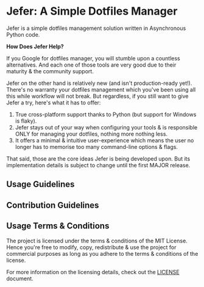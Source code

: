 # Jefer: A Simple Dotfiles Manager

Jefer is a simple dotfiles management solution written in Asynchronous Python
code.

**How Does Jefer Help?**

If you Google for dotfiles manager, you will stumble upon a countless
alternatives. And each one of those tools are very good due to their
maturity & the community support.

Jefer on the other hand is relatively new (and isn't production-ready yet!).
There's no warranty your dotfiles management which you've been using all this
while workflow will not break. But regardless, if you still want to give Jefer
a try, here's what it has to offer:

1. True cross-platform support thanks to Python (but support for Windows is
   flaky).
2. Jefer stays out of your way when configuring your tools & is responsible
   ONLY for managing your dotfiles, nothing more nothing less.
3. It offers a minimal & intuitive user-experience which means the user no
   longer has to memorise too many command-line options & flags.

That said, those are the core ideas Jefer is being developed upon. But its
implementation details is subject to change until the first MAJOR release.

## Usage Guidelines

## Contribution Guidelines

## Usage Terms & Conditions

The project is licensed under the terms & conditions of the MIT License. Hence
you're free to modify, copy, redistribute & use the project for commercial
purposes as long as you adhere to the terms & conditions of the license.

For more information on the licensing details, check out the [LICENSE][1]
document.

<!-- Reference Links -->

[1]: ./LICENSE
